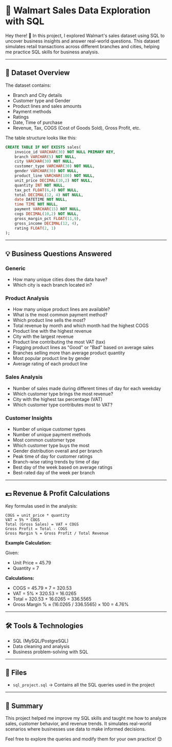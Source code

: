 
# 🛒 Walmart Sales Data Exploration with SQL

Hey there! 👋 In this project, I explored Walmart's sales dataset using SQL to uncover business insights and answer real-world questions. This dataset simulates retail transactions across different branches and cities, helping me practice SQL skills for business analysis.

---

## 📂 Dataset Overview

The dataset contains:
- Branch and City details
- Customer type and Gender
- Product lines and sales amounts
- Payment methods
- Ratings
- Date, Time of purchase
- Revenue, Tax, COGS (Cost of Goods Sold), Gross Profit, etc.

The table structure looks like this:

```sql
CREATE TABLE IF NOT EXISTS sales(
    invoice_id VARCHAR(30) NOT NULL PRIMARY KEY,
    branch VARCHAR(5) NOT NULL,
    city VARCHAR(30) NOT NULL,
    customer_type VARCHAR(30) NOT NULL,
    gender VARCHAR(30) NOT NULL,
    product_line VARCHAR(100) NOT NULL,
    unit_price DECIMAL(10,2) NOT NULL,
    quantity INT NOT NULL,
    tax_pct FLOAT(6,4) NOT NULL,
    total DECIMAL(12, 4) NOT NULL,
    date DATETIME NOT NULL,
    time TIME NOT NULL,
    payment VARCHAR(15) NOT NULL,
    cogs DECIMAL(10,2) NOT NULL,
    gross_margin_pct FLOAT(11,9),
    gross_income DECIMAL(12, 4),
    rating FLOAT(2, 1)
);
```

---

## 💡 Business Questions Answered

### Generic
- How many unique cities does the data have?  
- Which city is each branch located in?  

### Product Analysis
- How many unique product lines are available?  
- What is the most common payment method?  
- Which product line sells the most?  
- Total revenue by month and which month had the highest COGS  
- Product line with the highest revenue  
- City with the largest revenue  
- Product line contributing the most VAT (tax)  
- Flagging product lines as "Good" or "Bad" based on average sales  
- Branches selling more than average product quantity  
- Most popular product line by gender  
- Average rating of each product line  

### Sales Analysis
- Number of sales made during different times of day for each weekday  
- Which customer type brings the most revenue?  
- City with the highest tax percentage (VAT)  
- Which customer type contributes most to VAT?  

### Customer Insights
- Number of unique customer types  
- Number of unique payment methods  
- Most common customer type  
- Which customer type buys the most  
- Gender distribution overall and per branch  
- Peak time of day for customer ratings  
- Branch-wise rating trends by time of day  
- Best day of the week based on average ratings  
- Best-rated day of the week per branch  

---

## 💵 Revenue & Profit Calculations

Key formulas used in the analysis:

```
COGS = unit_price * quantity  
VAT = 5% * COGS  
Total (Gross Sales) = VAT + COGS  
Gross Profit = Total - COGS  
Gross Margin % = Gross Profit / Total Revenue  
```

**Example Calculation:**

Given:  
- Unit Price = 45.79  
- Quantity = 7  

**Calculations:**  
- COGS = 45.79 × 7 = 320.53  
- VAT = 5% × 320.53 = 16.0265  
- Total = 320.53 + 16.0265 = 336.5565  
- Gross Margin % ≈ (16.0265 / 336.5565) × 100 = 4.76%  

---

## 🛠️ Tools & Technologies
- SQL (MySQL/PostgreSQL)  
- Data cleaning and analysis  
- Business problem-solving with SQL  

---

## 📂 Files
- `sql_project.sql` → Contains all the SQL queries used in the project  

---

## 🚀 Summary

This project helped me improve my SQL skills and taught me how to analyze sales, customer behavior, and revenue trends. It simulates real-world scenarios where businesses use data to make informed decisions.

Feel free to explore the queries and modify them for your own practice! 😊
